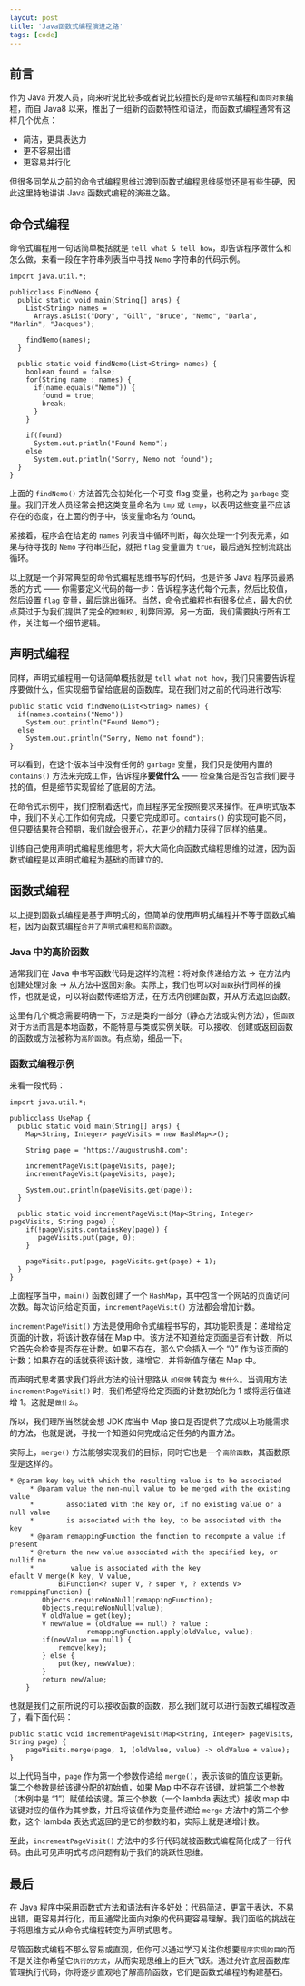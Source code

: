 ```yaml
---
layout: post
title: 'Java函数式编程演进之路'
tags: [code]
---
```


## 前言

作为 Java 开发人员，向来听说比较多或者说比较擅长的是`命令式`编程和`面向对象`编程，而自 Java8 以来，推出了一组新的函数特性和语法，而函数式编程通常有这样几个优点：

- 简洁，更具表达力
- 更不容易出错
- 更容易并行化

但很多同学从之前的命令式编程思维过渡到函数式编程思维感觉还是有些生硬，因此这里特地讲讲 Java 函数式编程的演进之路。

## 命令式编程

命令式编程用一句话简单概括就是 `tell what & tell how`，即告诉程序做什么和怎么做，来看一段在字符串列表当中寻找 `Nemo` 字符串的代码示例。

```
import java.util.*;
 
publicclass FindNemo {
  public static void main(String[] args) {
    List<String> names =
      Arrays.asList("Dory", "Gill", "Bruce", "Nemo", "Darla", "Marlin", "Jacques");
 
    findNemo(names);
  }
   
  public static void findNemo(List<String> names) {
    boolean found = false;
    for(String name : names) {
      if(name.equals("Nemo")) {
        found = true;
        break;
      }
    }
     
    if(found)
      System.out.println("Found Nemo");
    else
      System.out.println("Sorry, Nemo not found");
  }
}
```

上面的 `findNemo()` 方法首先会初始化一个可变 flag 变量，也称之为 `garbage` 变量。我们开发人员经常会把这类变量命名为 `tmp` 或 `temp`，以表明这些变量不应该存在的态度，在上面的例子中，该变量命名为 found。

紧接着，程序会在给定的 `names` 列表当中循环判断，每次处理一个列表元素，如果与待寻找的 `Nemo` 字符串匹配，就把 `flag` 变量置为 `true`，最后通知控制流跳出循环。

以上就是一个非常典型的命令式编程思维书写的代码，也是许多 Java 程序员最熟悉的方式 —— 你需要定义代码的每一步：告诉程序迭代每个元素，然后比较值，然后设置 `flag` 变量，最后跳出循环。当然，命令式编程也有很多优点，最大的优点莫过于为我们提供了完全的`控制权` , 利弊同源，另一方面，我们需要执行所有工作，关注每一个细节逻辑。

## 声明式编程

同样，声明式编程用一句话简单概括就是 `tell what not how`，我们只需要告诉程序要做什么，但实现细节留给底层的函数库。现在我们对之前的代码进行改写:

```
public static void findNemo(List<String> names) {
  if(names.contains("Nemo"))
    System.out.println("Found Nemo");
  else
    System.out.println("Sorry, Nemo not found");
}
```

可以看到，在这个版本当中没有任何的 `garbage` 变量，我们只是使用内置的 `contains()` 方法来完成工作，告诉程序**要做什么** —— 检查集合是否包含我们要寻找的值，但是细节实现留给了底层的方法。

在命令式示例中，我们控制着迭代，而且程序完全按照要求来操作。在声明式版本中，我们不关心工作如何完成，只要它完成即可。`contains()` 的实现可能不同，但只要结果符合预期，我们就会很开心，花更少的精力获得了同样的结果。

训练自己使用声明式编程思维思考，将大大简化向函数式编程思维的过渡，因为函数式编程是以声明式编程为基础的而建立的。

## 函数式编程

以上提到函数式编程是基于声明式的，但简单的使用声明式编程并不等于函数式编程，因为函数式编程`合并了声明式编程和高阶函数`。

### Java 中的高阶函数

通常我们在 Java 中书写函数代码是这样的流程：将对象传递给方法 -> 在方法内创建处理对象 -> 从方法中返回对象。实际上，我们也可以对`函数`执行同样的操作，也就是说，可以将函数传递给方法，在方法内创建函数，并从方法返回函数。

这里有几个概念需要明确一下，`方法`是类的一部分（静态方法或实例方法），但`函数`对于`方法`而言是本地函数，不能特意与类或实例关联。可以接收、创建或返回函数的函数或方法被称为`高阶函数`。有点拗，细品一下。

### 函数式编程示例

来看一段代码：

```
import java.util.*;
 
publicclass UseMap {
  public static void main(String[] args) {
    Map<String, Integer> pageVisits = new HashMap<>();
     
    String page = "https://augustrush8.com";
     
    incrementPageVisit(pageVisits, page);
    incrementPageVisit(pageVisits, page);
     
    System.out.println(pageVisits.get(page));
  }
   
  public static void incrementPageVisit(Map<String, Integer> pageVisits, String page) {
    if(!pageVisits.containsKey(page)) {
       pageVisits.put(page, 0);
    }
     
    pageVisits.put(page, pageVisits.get(page) + 1);
  }
}
```

上面程序当中，`main()` 函数创建了一个 `HashMap`，其中包含一个网站的页面访问次数。每次访问给定页面，`incrementPageVisit()` 方法都会增加计数。

`incrementPageVisit()` 方法是使用命令式编程书写的，其功能职责是：递增给定页面的计数，将该计数存储在 Map 中。该方法不知道给定页面是否有计数，所以它首先会检查是否存在计数。如果不存在，那么它会插入一个 “0” 作为该页面的计数；如果存在的话就获得该计数，递增它，并将新值存储在 Map 中。

而声明式思考要求我们将此方法的设计思路从 `如何做` 转变为 `做什么`。当调用方法 `incrementPageVisit()` 时，我们希望将给定页面的计数初始化为 1 或将运行值递增 1。这就是`做什么`。

所以，我们理所当然就会想 JDK 库当中 Map 接口是否提供了完成以上功能需求的方法，也就是说，寻找一个知道如何完成给定任务的内置方法。

实际上，`merge()` 方法能够实现我们的目标，同时它也是一个`高阶函数`，其函数原型是这样的。

```
* @param key key with which the resulting value is to be associated
     * @param value the non-null value to be merged with the existing value
     *        associated with the key or, if no existing value or a null value
     *        is associated with the key, to be associated with the key
     * @param remappingFunction the function to recompute a value if present
     * @return the new value associated with the specified key, or nullif no
     *         value is associated with the key
efault V merge(K key, V value,
            BiFunction<? super V, ? super V, ? extends V> remappingFunction) {
        Objects.requireNonNull(remappingFunction);
        Objects.requireNonNull(value);
        V oldValue = get(key);
        V newValue = (oldValue == null) ? value :
                   remappingFunction.apply(oldValue, value);
        if(newValue == null) {
            remove(key);
        } else {
            put(key, newValue);
        }
        return newValue;
    }
```

也就是我们之前所说的可以接收函数的函数，那么我们就可以进行函数式编程改造了，看下面代码：

```
public static void incrementPageVisit(Map<String, Integer> pageVisits, String page) {
    pageVisits.merge(page, 1, (oldValue, value) -> oldValue + value);
}
```

以上代码当中，`page` 作为第一个参数传递给 `merge()`，表示该`键`的值应该更新。第二个参数是给该键分配的初始值，如果 Map 中不存在该键，就把第二个参数（本例中是 “1”）赋值给该键。第三个参数（一个 lambda 表达式）接收 map 中该键对应的值作为其参数，并且将该值作为变量传递给 `merge` 方法中的第二个参数，这个 lambda 表达式返回的是它的参数的和，实际上就是递增计数。

至此，`incrementPageVisit()` 方法中的多行代码就被函数式编程简化成了一行代码。由此可见声明式考虑问题有助于我们的跳跃性思维。

## 最后

在 Java 程序中采用函数式方法和语法有许多好处：代码简洁，更富于表达，不易出错，更容易并行化，而且通常比面向对象的代码更容易理解。我们面临的挑战在于将思维方式从命令式编程转变为声明式思考。

尽管函数式编程不那么容易或直观，但你可以通过学习关注你想要`程序实现的目的`而不是关注你希望它`执行的方式`，从而实现思维上的巨大飞跃。通过允许底层函数库管理执行代码，你将逐步直观地了解高阶函数，它们是函数式编程的构建基石。